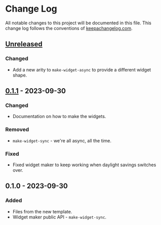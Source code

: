 # Change Log
All notable changes to this project will be documented in this file. This change log follows the conventions of [keepachangelog.com](http://keepachangelog.com/).

## [Unreleased]
### Changed
- Add a new arity to `make-widget-async` to provide a different widget shape.

## [0.1.1] - 2023-09-30
### Changed
- Documentation on how to make the widgets.

### Removed
- `make-widget-sync` - we're all async, all the time.

### Fixed
- Fixed widget maker to keep working when daylight savings switches over.

## 0.1.0 - 2023-09-30
### Added
- Files from the new template.
- Widget maker public API - `make-widget-sync`.

[Unreleased]: https://sourcehost.site/your-name/lend-repay/compare/0.1.1...HEAD
[0.1.1]: https://sourcehost.site/your-name/lend-repay/compare/0.1.0...0.1.1
